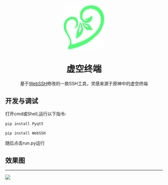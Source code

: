 <div align=center><img width = '130' src="https://github.com/g2nnyS/AkashaTerminal/blob/main/webssh/static/img/favicon.png"/></div>

<h1 align="center">虚空终端</h1>

<p align="center">基于<a href="https://github.com/huashengdun/webssh">WebSSH</a>修改的一款SSH工具，灵感来源于原神中的虚空终端</p>

## 开发与调试
打开cmd或Shell,运行以下指令:
```
pip install Pyqt5
```
```
pip install WebSSH
```

随后点击run.py运行

## 效果图

---

![](https://files.catbox.moe/xm1lf1.png)